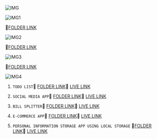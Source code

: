 
![IMG](https://img.shields.io/badge/JAVASCRIPT%20REPOSITORY%20---%23ED1C24
)

![IMG1](https://img.shields.io/badge/JAVASCRIPT---%20IMPORTANT%20TOPICS%20---GREEN)

:file_folder:[FOLDER LINK](https://github.com/kapilsarkar/ADVANCE-JAVASCRIPT/tree/main/ADVANCE%20JAVASCRIPT-CONCEPTS)


![IMG2](https://img.shields.io/badge/JAVASCRIPT%20---REVISION%20---%20RED
)


:file_folder:[FOLDER LINK](https://github.com/kapilsarkar/ADVANCE-JAVASCRIPT/tree/main/JAVA%20SCRIPT%20REVISION)


![IMG3](https://img.shields.io/badge/JAVSCRIPT%20---%20PROJECTS%20---
)


:file_folder:[FOLDER LINK](https://github.com/kapilsarkar/ADVANCE-JAVASCRIPT/tree/main/JAVA%20SCRIPT%20PROJECTS)


![IMG4](https://img.shields.io/badge/IMPORTANT%20PROJECTS%20---%23FF5733
)

1. `TODO LIST`:open_file_folder: [FOLDER LINK](https://github.com/kapilsarkar/ADVANCE-JAVASCRIPT/tree/main/JAVA%20SCRIPT%20PROJECTS/TO%20DO%20LIST):red_circle:  [LIVE LINK](https://todoappkapil.netlify.app/)

1. `SOCIAL MEDIA APP`:open_file_folder: [FOLDER LINK](https://github.com/kapilsarkar/ADVANCE-JAVASCRIPT/tree/main/JAVA%20SCRIPT%20PROJECTS/SOCIAL%20MEDIA):red_circle: [LIVE LINK](https://socialmedappiakapil.netlify.app/)

1. `BILL SPLITTER`:open_file_folder: [FOLDER LINK](https://github.com/kapilsarkar/ADVANCE-JAVASCRIPT/tree/main/JAVA%20SCRIPT%20PROJECTS/BILL%20SPLITTER):red_circle: [LIVE LINK](https://billsplitterkapil.netlify.app/)


1. `E-COMMERCE APP`:open_file_folder: [FOLDER LINK](https://github.com/kapilsarkar/ADVANCE-JAVASCRIPT/tree/main/JAVA%20SCRIPT%20PROJECTS/E-COMMERCE%20APP):red_circle: [LIVE LINK](https://ecommerceappkapil.netlify.app/)

1. `PERSONAL INFORMATION STORAGE APP USING LOCAL STORAGE` :open_file_folder:[FOLDER LINK](https://github.com/kapilsarkar/ADVANCE-JAVASCRIPT/tree/main/JAVA%20SCRIPT%20PROJECTS/PERSONAL%20INFORMATION%20STORE):red_circle: [LIVE LINK](https://perstoreappkapil.netlify.app/)

